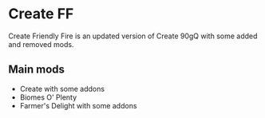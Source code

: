 # Create FF

Create Friendly Fire is an updated version of Create 90gQ with some added and removed mods.

## Main mods
- Create with some addons
- Biomes O' Plenty
- Farmer's Delight with some addons